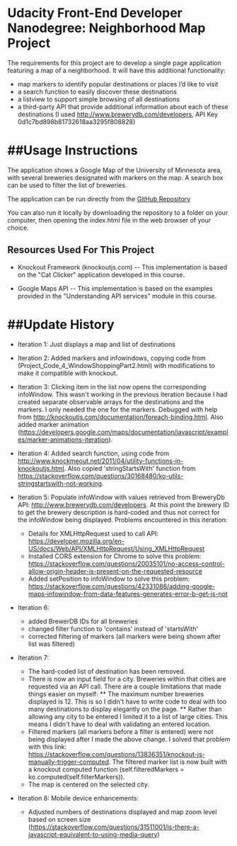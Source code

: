 Udacity Front-End Developer Nanodegree: Neighborhood Map Project
============================
The requirements for this project are to develop a single page application featuring a map of a neighborhood. It will have this additional functionality:
- map markers to identify popular destinations or places I’d like to visit
- a search function to easily discover these destinations
- a listview to support simple browsing of all destinations
- a third-party API that provide additional information about each of these destinations (I used http://www.brewerydb.com/developers, API Key 0d1c7bd898b81732618aa3295f808828)


##Usage Instructions
====================

The application shows a Google Map of the University of Minnesota area, with several breweries designated with markers on the map. A search box can be used to filter the list of breweries.

The application can be run directly from the [GitHub Repository](https://rawgit.com/howardjmn/NeighborhoodMap/master/index.html)

You can also run it locally by downloading the repository to a folder on your computer, then opening the index.html file in the web browser of your choice.

## Resources Used For This Project
- Knockout Framework (knockoutjs.com)
-- This implementation is based on the "Cat Clicker" application developed in this course.

- Google Maps API
-- This implementation is based on the examples provided in the "Understanding API services" module in this course.

##Update History
================
 - Iteration 1: Just displays a map and list of destinations

 - Iteration 2: Added markers and infowindows, copying code from (Project_Code_4_WindowShoppingPart2.html) with modifications to make it compatible with knockout.

 - Iteration 3: Clicking item in the list now opens the corresponding infoWindow.  This wasn't working in the previous iteration because I had created separate observable arrays for the destinations and the markers.  I only needed the one for the markers.  Debugged with help from http://knockoutjs.com/documentation/foreach-binding.html.  Also added marker animation (https://developers.google.com/maps/documentation/javascript/examples/marker-animations-iteration).

- Iteration 4: Added search function, using code from http://www.knockmeout.net/2011/04/utility-functions-in-knockoutjs.html.  Also copied 'stringStartsWith' function from https://stackoverflow.com/questions/30168480/ko-utils-stringstartswith-not-working.

- Iteration 5: Populate infoWindow with values retrieved from BreweryDb API: http://www.brewerydb.com/developers.  At this point the brewery ID to get the brewery description is hard-coded and thus not correct for the infoWindow being displayed.  Problems encountered in this iteration:

    * Details for XMLHttpRequest used to call API: https://developer.mozilla.org/en-US/docs/Web/API/XMLHttpRequest/Using_XMLHttpRequest
    * Installed CORS extension for Chrome to solve this problem: https://stackoverflow.com/questions/20035101/no-access-control-allow-origin-header-is-present-on-the-requested-resource
    * Added setPosition to infoWindow to solve this problem: https://stackoverflow.com/questions/42331086/adding-google-maps-infowindow-from-data-features-generates-error-b-get-is-not

- Iteration 6:
    * added BrewerDB IDs for all breweries
    * changed filter function to 'contains' instead of 'startsWith'
    * corrected filtering of markers (all markers were being shown after list was filtered)

- Iteration 7:
    * The hard-coded list of destination has been removed.
    * There is now an input field for a city.  Breweries within that cities are requested via an API call.  There are a couple limitations that made things easier on myself:
        ** The maximum number breweries displayed is 12.  This is so I didn't have to write
        code to deal with too many destinations to display elegantly on the page.
        ** Rather than allowing any city to be entered I limited it to a list of large cities.  This means I didn't have to deal with validating an entered location.
    * Filtered markers (all markers before a filter is entered) were not being displayed after I made the above change.  I solved that problem with this link: https://stackoverflow.com/questions/13836351/knockout-js-manually-trigger-computed.  The filtered marker list is now built with a knockout computed function (self.filteredMarkers = ko.computed(self.filterMarkers)).
    * The map is centered on the selected city.

- Iteration 8:
    Mobile device enhancements:
    * Adjusted numbers of destinations displayed and map zoom level based on screen size (https://stackoverflow.com/questions/31511001/is-there-a-javascript-equivalent-to-using-media-query)
